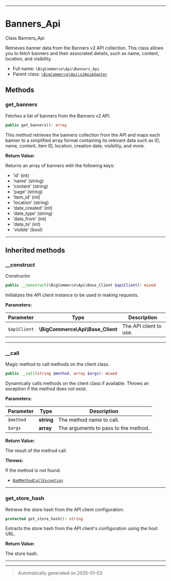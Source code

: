 ***

# Banners_Api

Class Banners_Api

Retrieves banner data from the Banners v2 API collection. This class allows you
to fetch banners and their associated details, such as name, content, location,
and visibility.

* Full name: `\BigCommerce\Api\Banners_Api`
* Parent class: [`\BigCommerce\Api\v2ApiAdapter`](./classes/BigCommerce/Api/v2ApiAdapter.md)




## Methods


### get_banners

Fetches a list of banners from the Banners v2 API.

```php
public get_banners(): array
```

This method retrieves the banners collection from the API and maps each banner
to a simplified array format containing its relevant data such as ID, name, content,
item ID, location, creation date, visibility, and more.







**Return Value:**

Returns an array of banners with the following keys:
- 'id' (int)
- 'name' (string)
- 'content' (string)
- 'page' (string)
- 'item_id' (int)
- 'location' (string)
- 'date_created' (int)
- 'date_type' (string)
- 'date_from' (int)
- 'date_to' (int)
- 'visible' (bool)




***


## Inherited methods


### __construct

Constructor

```php
public __construct(\BigCommerce\Api\Base_Client $apiClient): mixed
```

Initializes the API client instance to be used in making requests.






**Parameters:**

| Parameter | Type | Description |
|-----------|------|-------------|
| `$apiClient` | **\BigCommerce\Api\Base_Client** | The API client to use. |





***

### __call

Magic method to call methods on the client class.

```php
public __call(string $method, array $args): mixed
```

Dynamically calls methods on the client class if available. Throws an exception if the method does not exist.






**Parameters:**

| Parameter | Type | Description |
|-----------|------|-------------|
| `$method` | **string** | The method name to call. |
| `$args` | **array** | The arguments to pass to the method. |


**Return Value:**

The result of the method call.



**Throws:**
<p>If the method is not found.</p>

- [`BadMethodCallException`](./classes/BadMethodCallException.md)



***

### get_store_hash

Retrieve the store hash from the API client configuration.

```php
protected get_store_hash(): string
```

Extracts the store hash from the API client's configuration using the host URL.







**Return Value:**

The store hash.




***


***
> Automatically generated on 2025-01-03
